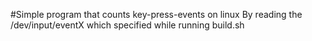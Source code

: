 #Simple program that counts key-press-events on linux
By reading the /dev/input/eventX which specified while running build.sh

